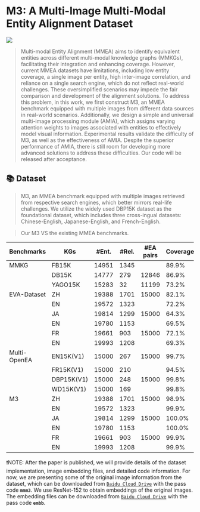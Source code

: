 # M3: A Multi-Image Multi-Modal Entity Alignment Dataset
![](https://img.shields.io/badge/version-1.0.0-blue)

>Multi-modal Entity Alignment (MMEA) aims to identify equivalent entities across different multi-modal knowledge graphs (MMKGs), facilitating their integration and enhancing coverage. However, current MMEA datasets have limitations, including low entity coverage, a single image per entity, high inter-image correlation, and reliance on a single search engine, which do not reflect real-world challenges. These oversimplified scenarios may impede the fair comparison and development of the alignment solutions. To address this problem, in this work, we first construct M3, an MMEA benchmark equipped with multiple images from different data sources in real-world scenarios. Additionally, we design a simple and universal multi-image processing module (AMIA), which assigns varying attention weights to images associated with entities to effectively model visual information. Experimental results validate the difficulty of M3, as well as the effectiveness of AMIA. Despite the superior performance of AMIA, there is still room for developing more advanced solutions to address these difficulties. Our code will be released after acceptance.


## 📚 Dataset

>M3, an MMEA benchmark equipped with multiple images retrieved from respective search engines, which better mirrors real-life challenges. We utilize the widely used DBP15K dataset as the foundational dataset, which includes three cross-ingual datasets: Chinese-English, Japanese-English, and French-English.

>Our M3  VS the existing MMEA benchmarks. 

| Benchmarks                        | KGs         |  #Ent. |  #Rel. | #EA pairs | Coverage | Similarity |  SSIM  |
| --------------------------------- | ----------- | -------| ------ | --------- | -------- |  --------  | -----  | 
| MMKG                              | FB15K       | 14951  |  1345  |           |   89.9%  |            |        |
|                                   | DB15K       | 14777  |  279   |   12846   |   86.9%  |            |        |
|                                   | YAGO15K     | 15283  |  32    |   11199   |   73.2%  |            |        |
| EVA-Dataset                       |   ZH        | 19388  |  1701  |   15000   |   82.1%  |   83.0%    | 0.5721 |
|                                   |   EN        | 19572  |  1323  |           |   72.2%  |            |        |
|                                   |   JA        | 19814  |  1299  |   15000   |   64.3%  |   83.9%    | 0.6041 |
|                                   |   EN        | 19780  |  1153  |           |   69.5%  |            |        |
|                                   |   FR        | 19661  |  903   |   15000   |   72.1%  |   84.8%    | 0.6160 |
|                                   |   EN        | 19993  |  1208  |           |   69.3%  |            |        |
| Multi-OpenEA                      |  EN15K(V1)  | 15000  |  267   |   15000   |   99.7%  |   75.7%    | 0.3338 |
|                                   |  FR15K(V1)  | 15000  |  210   |           |   94.5%  |            |        |
|                                   |  DBP15K(V1) | 15000  |  248   |   15000   |   99.8%  |   82.9%    |        |
|                                   |  WD15K(V1)  | 15000  |  169   |           |   99.8%  |            |        |
| M3                                |   ZH        | 19388  |  1701  |   15000   |   98.9%  |   64.8%    | 0.2592 |
|                                   |   EN        | 19572  |  1323  |           |   99.9%  |            |        |
|                                   |   JA        | 19814  |  1299  |   15000   |   100.0% |   63.4%    | 0.1722 |
|                                   |   EN        | 19780  |  1153  |           |   100.0% |            |        |
|                                   |   FR        | 19661  |  903   |   15000   |   99.9%  |   69.8%    | 0.1880 |
|                                   |   EN        | 19993  |  1208  |           |   99.9%  |            |        |

❗NOTE: After the paper is published, we will provide details of the dataset implementation, image embedding files, and detailed code information. For now, we are presenting some of the original image information from the dataset, which can be downloaded from [`Baidu Cloud Drive`](https://pan.baidu.com/s/1BRX9qvS2bVdpS5--NEEF9A) with the pass code **`mmm3`**. We use ResNet-152 to obtain embeddings of the original images. The embedding files can be downloaded from [`Baidu Cloud Drive`](https://pan.baidu.com/s/1A7NGiwc_HMHy_1FqEDYMhw) with the pass code **`embb`**.
